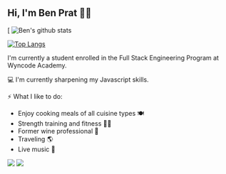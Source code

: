 ## Hi, I'm Ben Prat 🤙🏼

[
![Ben's github stats](https://github-readme-stats.vercel.app/api?username=benjaminprat&theme=onedark&show_icons=true)

[![Top Langs](https://github-readme-stats.vercel.app/api/top-langs/?username=benjaminprat&theme=onedark)](https://github.com/benjaminprat/github-readme-stats)

 I'm currently a student enrolled in the Full Stack Engineering Program at Wyncode Academy. 

  💻    I'm currently sharpening my Javascript skills.

⚡ What I like to do:
  *  Enjoy cooking meals of all cuisine types 🍽
  *  Strength training and fitness 🏋🏻
  *  Former wine professional  🍷
  *  Traveling 🌎 
  * Live music 🎤

[<img src="https://img.shields.io/badge/linkedin-%230077B5.svg?&style=for-the-badge&logo=linkedin&logoColor=white" />](https://www.linkedin.com/in/ben-prat-30430a201/) [<img src="https://img.shields.io/badge/Gmail-D14836?style=for-the-badge&logo=gmail&logoColor=white" />](mailto:bvprat@gmail.com)

